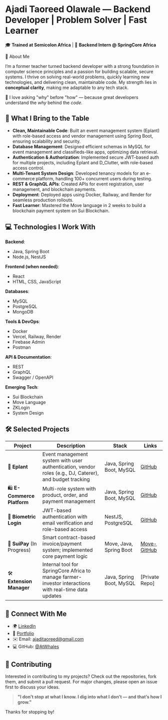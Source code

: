 # Ajadi Taoreed Olawale — Backend Developer | Problem Solver | Fast Learner

🎓 **Trained at Semicolon Africa** | 💼 **Backend Intern @ SpringCore Africa**

🚀 About Me

I’m a former teacher turned backend developer with a strong foundation in computer science principles and a passion for building scalable, secure systems. I thrive on solving real-world problems, quickly learning new technologies, and delivering clean, maintainable code. My strength lies in **conceptual clarity**, making me adaptable to any tech stack.

🔎 I love asking "why" before "how" — because great developers understand the *why* behind the *code*.

## 🧠 What I Bring to the Table

- **Clean, Maintainable Code**: Built an event management system (Eplant) with role-based access and vendor management using Spring Boot, ensuring scalability and security.
- **Database Management**: Designed efficient schemas in MySQL for event management and classifieds-like apps, optimizing data retrieval.
- **Authentication & Authorization**: Implemented secure JWT-based auth for multiple projects, including Eplant and D\_Clutter, with role-based access control.
- **Multi-Tenant System Design**: Developed tenancy models for an e-commerce platform, handling 100+ concurrent users during testing.
- **REST & GraphQL APIs**: Created APIs for event registration, user management, and blockchain payments.
- **Deployment**: Deployed apps using Docker, Railway, and Render for seamless production rollouts.
- **Fast Learner**: Mastered the Move language in 2 weeks to build a blockchain payment system on Sui Blockchain.

## 💻 Technologies I Work With

**Backend**:

- Java, Spring Boot
- Node.js, NestJS

**Frontend (when needed)**:

- React
- HTML, CSS, JavaScript

**Databases**:

- MySQL
- PostgreSQL
- MongoDB

**Tools & DevOps**:

- Docker
- Vercel, Railway, Render
- Firebase Admin
- Postman

**API & Documentation**:

- REST
- GraphQL
- Swagger / OpenAPI

**Emerging Tech**:

- Sui Blockchain
- Move Language
- ZKLogin
- System Design

## 🛠️ Selected Projects

| Project                     | Description                                                                                             | Stack                     | Links                                           |
| --------------------------- | ------------------------------------------------------------------------------------------------------- | ------------------------- | ----------------------------------------------- |
| 🌟 **Eplant**               | Event management system with user authentication, vendor roles (e.g., DJ, Caterer), and budget tracking | Java, Spring Boot, MySQL  | [GitHub](https://github.com/olaWhales/Eplant.git)    |
| 🛍️ **E-Commerce Platform** | Multi-role system with product, order, and payment management                                           | Java, Spring Boot, MySQL  | [GitHub](https://github.com/olaWhales/whales_ecommerce.git) |
| 🔐 **Biometric Login**             | JWT-based authentication with email verification and role-based access                                  | NestJS, PostgreSQL        | [GitHub](https://github.com/olaWhales/Biometric_Login.git)  |
| 💸 **SuiPay** (In Progress) | Smart contract-based invoice/payment system; implemented core payment logic                             | Move, Java, Spring Boot   | [Move-GitHub](https://github.com/SuiPay_SmartContract.git)  | [Java-Github](https://github.com/olaWhales/SuiPay_Backend_java.git)
| 🛠️ **Extension Manager**   | Internal tool for SpringCore Africa to manage farmer-investor interactions with real-time data updates  | Java, Spring Boot, MySQL  | [Private Repo]                                  |


## 📢 Connect With Me

- 🌍 [LinkedIn](https://www.linkedin.com/in/taoreed-olawale-3410b71b1/)
- 💼 [Portfolio](https://vercel.com/ajadi-taoreed-olawales-projects)
- ✉️ Email: [ajaditaoreed@gmail.com](mailto\:ajaditaoreed@gmail.com)
- 💻 GitHub: [@AtWhales](https://github.com/AtWhales)

## 🤝 Contributing

Interested in contributing to my projects? Check out the repositories, fork them, and submit a pull request. For major changes, please open an issue first to discuss your ideas.

> **"I don’t stop at what I know. I dig into what I don’t — and that’s how I grow."**

Thanks for stopping by!

